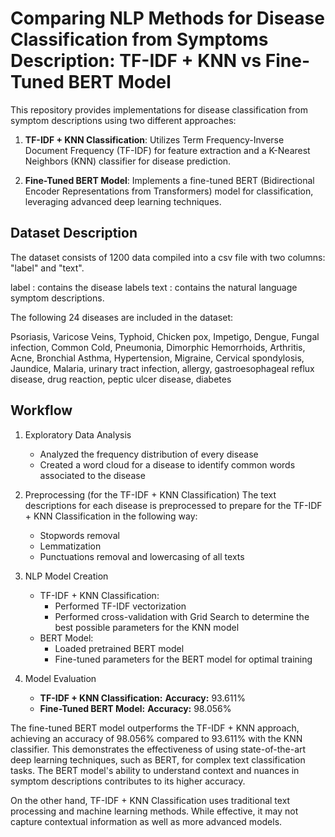 # Comparing NLP Methods for Disease Classification from Symptoms Description: TF-IDF + KNN vs Fine-Tuned BERT Model

This repository provides implementations for disease classification from symptom descriptions using two different approaches:

1. **TF-IDF + KNN Classification**: Utilizes Term Frequency-Inverse Document Frequency (TF-IDF) for feature extraction and a K-Nearest Neighbors (KNN) classifier for disease prediction.

2. **Fine-Tuned BERT Model**: Implements a fine-tuned BERT (Bidirectional Encoder Representations from Transformers) model for classification, leveraging advanced deep learning techniques.

## Dataset Description

The dataset consists of 1200 data compiled into a csv file with two columns: "label" and "text".

label : contains the disease labels
text : contains the natural language symptom descriptions.

The following 24 diseases are included in the dataset:

Psoriasis, Varicose Veins, Typhoid, Chicken pox, Impetigo, Dengue, Fungal infection, Common Cold, Pneumonia, Dimorphic Hemorrhoids, Arthritis, Acne, Bronchial Asthma, Hypertension, Migraine, Cervical spondylosis, Jaundice, Malaria, urinary tract infection, allergy, gastroesophageal reflux disease, drug reaction, peptic ulcer disease, diabetes

## Workflow
1. Exploratory Data Analysis
   - Analyzed the frequency distribution of every disease
   - Created a word cloud for a disease to identify common words associated to the disease

2. Preprocessing (for the TF-IDF + KNN Classification)
   The text descriptions for each disease is preprocessed to prepare for the TF-IDF + KNN Classification in the following way:
   - Stopwords removal
   - Lemmatization
   - Punctuations removal and lowercasing of all texts

3. NLP Model Creation
   - TF-IDF + KNN Classification:
      - Performed TF-IDF vectorization
      - Performed cross-validation with Grid Search to determine the best possible parameters for the KNN model
   - BERT Model:
      - Loaded pretrained BERT model
      - Fine-tuned parameters for the BERT model for optimal training

4. Model Evaluation
   - **TF-IDF + KNN Classification:** 
     **Accuracy:** 93.611%
   - **Fine-Tuned BERT Model:** 
     **Accuracy:** 98.056%

The fine-tuned BERT model outperforms the TF-IDF + KNN approach, achieving an accuracy of 98.056% compared to 93.611% with the KNN classifier. This demonstrates the effectiveness of using state-of-the-art deep learning techniques, such as BERT, for complex text classification tasks. The BERT model's ability to understand context and nuances in symptom descriptions contributes to its higher accuracy.

On the other hand, TF-IDF + KNN Classification uses traditional text processing and machine learning methods. While effective, it may not capture contextual information as well as more advanced models.
